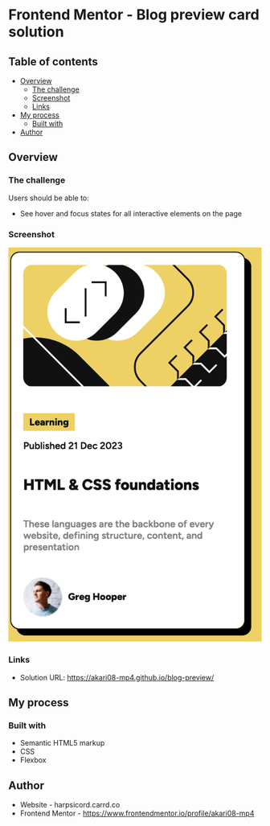 # Frontend Mentor - Blog preview card solution

## Table of contents

- [Overview](#overview)
  - [The challenge](#the-challenge)
  - [Screenshot](#screenshot)
  - [Links](#links)
- [My process](#my-process)
  - [Built with](#built-with)
- [Author](#author)

## Overview

### The challenge

Users should be able to:

- See hover and focus states for all interactive elements on the page

### Screenshot

![](./solution.png)

### Links

- Solution URL: https://akari08-mp4.github.io/blog-preview/


## My process

### Built with

- Semantic HTML5 markup
- CSS
- Flexbox

## Author

- Website - harpsicord.carrd.co
- Frontend Mentor - https://www.frontendmentor.io/profile/akari08-mp4
